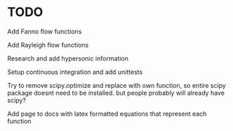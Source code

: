 # TODO

Add Fanno flow functions

Add Rayleigh flow functions

Research and add hypersonic information

Setup continuous integration and add unittests

Try to remove scipy.optimize and replace with own function, so entire scipy package doesnt need to be installed.
    but people probably will already have scipy?

Add page to docs with latex formatted equations that represent each function
